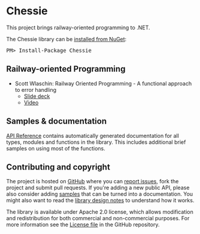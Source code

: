 Chessie
=======

This project brings railway-oriented programming to .NET.

<div class="row">
  <div class="span1"></div>
  <div class="span6">
    <div class="well well-small" id="nuget">
      The Chessie library can be <a href="https://nuget.org/packages/Chessie">installed from NuGet</a>:
      <pre>PM> Install-Package Chessie</pre>
    </div>
  </div>
  <div class="span1"></div>
</div>

Railway-oriented Programming
----------------------------

* Scott Wlaschin: Railway Oriented Programming - A functional approach to error handling 
    * [Slide deck](http://www.slideshare.net/ScottWlaschin/railway-oriented-programming)
    * [Video](https://vimeo.com/97344498)

Samples & documentation
-----------------------

[API Reference](reference/index.html) contains automatically generated documentation for all types, modules and functions in the library. 
This includes additional brief samples on using most of the functions.
 
Contributing and copyright
--------------------------

The project is hosted on [GitHub][gh] where you can [report issues][issues], fork 
the project and submit pull requests. If you're adding a new public API, please also 
consider adding [samples][content] that can be turned into a documentation. You might
also want to read the [library design notes][readme] to understand how it works.

The library is available under Apache 2.0 license, which allows modification and 
redistribution for both commercial and non-commercial purposes. For more information see the 
[License file][license] in the GitHub repository. 

  [content]: https://github.com/fsprojects/FSharpx.Async/tree/master/docs/content
  [gh]: https://github.com/fsprojects/FSharpx.Async
  [issues]: https://github.com/fsprojects/FSharpx.Async/issues
  [readme]: https://github.com/fsprojects/FSharpx.Async/blob/master/README.md
  [license]: https://github.com/fsprojects/FSharpx.Async/blob/master/LICENSE.txt